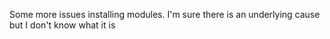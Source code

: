 Some more issues installing modules. I'm sure there is an underlying cause but I don't know what it is
